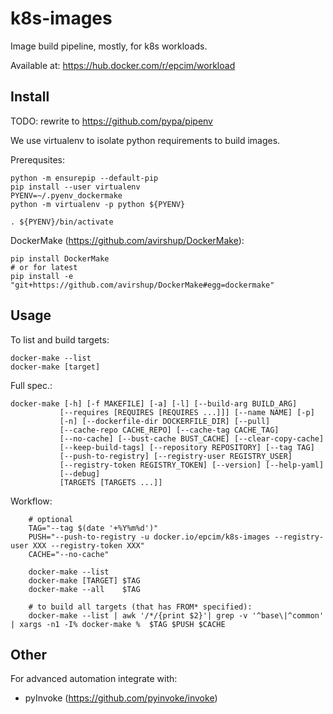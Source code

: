 # k8s-images

Image build pipeline, mostly, for k8s workloads.

Available at: https://hub.docker.com/r/epcim/workload

## Install

TODO: rewrite to https://github.com/pypa/pipenv

We use virtualenv to isolate python requirements to build images.

Prerequsites:

    python -m ensurepip --default-pip
    pip install --user virtualenv
    PYENV=~/.pyenv_dockermake
    python -m virtualenv -p python ${PYENV}

    . ${PYENV}/bin/activate

DockerMake (https://github.com/avirshup/DockerMake):

    pip install DockerMake
    # or for latest
    pip install -e "git+https://github.com/avirshup/DockerMake#egg=dockermake"


## Usage

To list and build targets:

	docker-make --list
	docker-make [target]


Full spec.:

	docker-make [-h] [-f MAKEFILE] [-a] [-l] [--build-arg BUILD_ARG]
			   [--requires [REQUIRES [REQUIRES ...]]] [--name NAME] [-p]
			   [-n] [--dockerfile-dir DOCKERFILE_DIR] [--pull]
			   [--cache-repo CACHE_REPO] [--cache-tag CACHE_TAG]
			   [--no-cache] [--bust-cache BUST_CACHE] [--clear-copy-cache]
			   [--keep-build-tags] [--repository REPOSITORY] [--tag TAG]
			   [--push-to-registry] [--registry-user REGISTRY_USER]
			   [--registry-token REGISTRY_TOKEN] [--version] [--help-yaml]
			   [--debug]
			   [TARGETS [TARGETS ...]]

Workflow:

        # optional
        TAG="--tag $(date '+%Y%m%d')"
        PUSH="--push-to-registry -u docker.io/epcim/k8s-images --registry-user XXX --registry-token XXX"
        CACHE="--no-cache"

        docker-make --list
        docker-make [TARGET] $TAG
        docker-make --all    $TAG

        # to build all targets (that has FROM* specified):
        docker-make --list | awk '/*/{print $2}'| grep -v '^base\|^common' | xargs -n1 -I% docker-make %  $TAG $PUSH $CACHE



## Other

For advanced automation integrate with:
* pyInvoke (https://github.com/pyinvoke/invoke)
